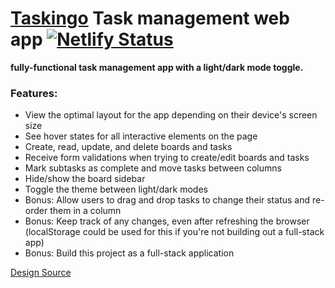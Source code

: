 # [Taskingo](https://taskingo.osmx.me) Task management web app [![Netlify Status](https://api.netlify.com/api/v1/badges/5c0f15c5-5bf7-4717-ae0b-225be30aed5d/deploy-status)](https://app.netlify.com/sites/taskingo/deploys)
**fully-functional task management app with a light/dark mode toggle.**

### Features:
- View the optimal layout for the app depending on their device's screen size
- See hover states for all interactive elements on the page
- Create, read, update, and delete boards and tasks
- Receive form validations when trying to create/edit boards and tasks
- Mark subtasks as complete and move tasks between columns
- Hide/show the board sidebar
- Toggle the theme between light/dark modes
- Bonus: Allow users to drag and drop tasks to change their status and re-order them in a column
- Bonus: Keep track of any changes, even after refreshing the browser (localStorage could be used for this if you're not building out a full-stack app)
- Bonus: Build this project as a full-stack application


[Design Source](https://www.frontendmentor.io/challenges/kanban-task-management-web-app-wgQLt-HlbB)